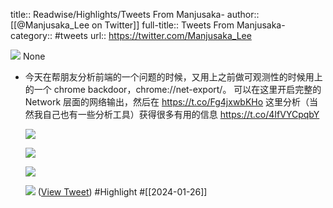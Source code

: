 title:: Readwise/Highlights/Tweets From Manjusaka-
author:: [[@Manjusaka_Lee on Twitter]]
full-title:: Tweets From Manjusaka-
category:: #tweets
url:: https://twitter.com/Manjusaka_Lee

![](https://pbs.twimg.com/profile_images/1597824136679915520/vAYdQUmo.jpg)
None

- 今天在帮朋友分析前端的一个问题的时候，又用上之前做可观测性的时候用上的一个 chrome backdoor，chrome://net-export/。 可以在这里开启完整的 Network 层面的网络输出，然后在 https://t.co/Fg4jxwbKHo 这里分析（当然我自己也有一些分析工具）获得很多有用的信息 https://t.co/4IfVYCpqbY
  
  ![](https://pbs.twimg.com/media/GEwDZfXa4AAvPOJ.png)
  
  ![](https://pbs.twimg.com/media/GEwDdqracAA-6gA.jpg)
  
  ![](https://pbs.twimg.com/media/GEwDf1xbYAAUNgc.jpg)
  
  ![](https://pbs.twimg.com/media/GEwDiembgAAApU9.jpg) ([View Tweet](https://twitter.com/Manjusaka_Lee/status/1750778259800015069)) #Highlight #[[2024-01-26]]